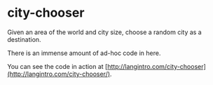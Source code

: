 city-chooser
============

Given an area of the world and city size, choose a random city as a destination.

There is an immense amount of ad-hoc code in here.

You can see the code in action at [http://langintro.com/city-chooser](http://langintro.com/city-chooser/).
